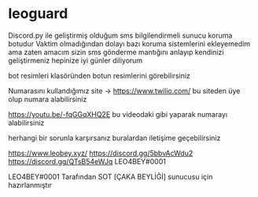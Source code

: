 # leoguard
Discord.py ile geliştirmiş olduğum sms bilgilendirmeli sunucu koruma botudur
Vaktim olmadığından dolayı bazı koruma sistemlerini ekleyemedim ama zaten amacım sizin sms gönderme mantığını anlayıp kendinizi geliştirmeniz hepinize iyi günler diliyorum

bot resimleri klasöründen botun resimlerini görebilirsiniz

Numarasını kullandığımız site -> https://www.twilio.com/ bu siteden üye olup numara alabilirsiniz

https://youtu.be/-fqGGqXHQ2E bu videodaki gibi yaparak numarayı alabilirsiniz 

herhangi bir sorunla karşırsanız buralardan iletişime geçebilirsiniz 

https://www.leobey.xyz/   https://discord.gg/5bbvAcWdu2   https://discord.gg/QTsB54eWJq  LEO4BEY#0001 

LEO4BEY#0001 Tarafından SOT [ÇAKA BEYLİĞİ] sunucusu için hazırlanmıştır
